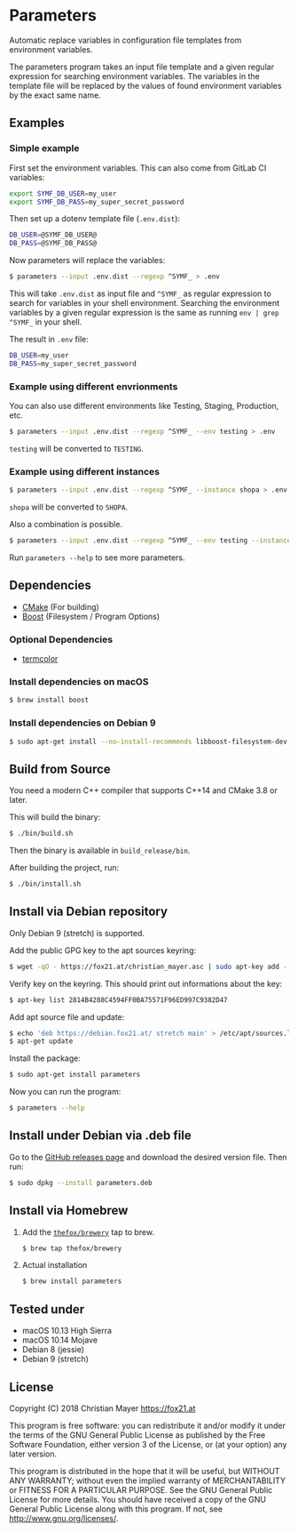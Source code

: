 # Parameters

Automatic replace variables in configuration file templates from environment variables.

The parameters program takes an input file template and a given regular expression for searching environment variables. The variables in the template file will be replaced by the values of found environment variables by the exact same name.

## Examples

### Simple example

First set the environment variables. This can also come from GitLab CI variables:

```bash
export SYMF_DB_USER=my_user
export SYMF_DB_PASS=my_super_secret_password
```

Then set up a dotenv template file (`.env.dist`):

```bash
DB_USER=@SYMF_DB_USER@
DB_PASS=@SYMF_DB_PASS@
```

Now parameters will replace the variables:

```bash
$ parameters --input .env.dist --regexp ^SYMF_ > .env
```

This will take `.env.dist` as input file and `^SYMF_` as regular expression to search for variables in your shell environment. Searching the environment variables by a given regular expression is the same as running `env | grep ^SYMF_` in your shell.

The result in `.env` file:

```bash
DB_USER=my_user
DB_PASS=my_super_secret_password
```

### Example using different envrionments

You can also use different environments like Testing, Staging, Production, etc.

```bash
$ parameters --input .env.dist --regexp ^SYMF_ --env testing > .env
```

`testing` will be converted to `TESTING`.

### Example using different instances

```bash
$ parameters --input .env.dist --regexp ^SYMF_ --instance shopa > .env
```

`shopa` will be converted to `SHOPA`.

Also a combination is possible.

```bash
$ parameters --input .env.dist --regexp ^SYMF_ --env testing --instance shopa > .env
```

Run `parameters --help` to see more parameters.

## Dependencies

- [CMake](https://cmake.org/) (For building)
- [Boost](https://www.boost.org/) (Filesystem / Program Options)

### Optional Dependencies

- [termcolor](https://github.com/ikalnytskyi/termcolor)

### Install dependencies on macOS

```bash
$ brew install boost
```

### Install dependencies on Debian 9

```bash
$ sudo apt-get install --no-install-recommends libboost-filesystem-dev libboost-program-options-dev
```

## Build from Source

You need a modern C++ compiler that supports C++14 and CMake 3.8 or later.

This will build the binary:

```bash
$ ./bin/build.sh
```

Then the binary is available in `build_release/bin`.

After building the project, run:

```bash
$ ./bin/install.sh
```

## Install via Debian repository

Only Debian 9 (stretch) is supported.

Add the public GPG key to the apt sources keyring:

```bash
$ wget -qO - https://fox21.at/christian_mayer.asc | sudo apt-key add -
```

Verify key on the keyring. This should print out informations about the key:

```bash
$ apt-key list 2814B4288C4594FF0BA75571F96ED997C9382D47
```

Add apt source file and update:

```bash
$ echo 'deb https://debian.fox21.at/ stretch main' > /etc/apt/sources.list.d/fox21at.list
$ apt-get update
```

Install the package:

```bash
$ sudo apt-get install parameters
```

Now you can run the program:

```bash
$ parameters --help
```

## Install under Debian via .deb file

Go to the [GitHub releases page](https://github.com/TheFox/parameters/releases) and download the desired version file. Then run:

```bash
$ sudo dpkg --install parameters.deb
```

## Install via Homebrew

1. Add the [`thefox/brewery`](https://github.com/TheFox/homebrew-brewery) tap to brew.

	```bash
	$ brew tap thefox/brewery
	```

2. Actual installation

	```bash
	$ brew install parameters
	```

## Tested under

- macOS 10.13 High Sierra
- macOS 10.14 Mojave
- Debian 8 (jessie)
- Debian 9 (stretch)

## License

Copyright (C) 2018 Christian Mayer <https://fox21.at>

This program is free software: you can redistribute it and/or modify it under the terms of the GNU General Public License as published by the Free Software Foundation, either version 3 of the License, or (at your option) any later version.

This program is distributed in the hope that it will be useful, but WITHOUT ANY WARRANTY; without even the implied warranty of MERCHANTABILITY or FITNESS FOR A PARTICULAR PURPOSE. See the GNU General Public License for more details. You should have received a copy of the GNU General Public License along with this program. If not, see <http://www.gnu.org/licenses/>.
